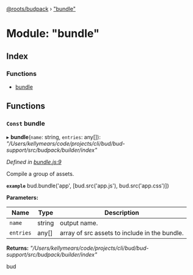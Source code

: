 [@roots/budpack](../globals.md) › ["bundle"](_bundle_.md)

# Module: "bundle"

## Index

### Functions

* [bundle](_bundle_.md#const-bundle)

## Functions

### `Const` bundle

▸ **bundle**(`name`: string, `entries`: any[]): *"/Users/kellymears/code/projects/cli/bud/bud-support/src/budpack/builder/index"*

*Defined in [bundle.js:9](https://github.com/roots/bud-support/blob/5442f65/src/budpack/builder/api/bundle.js#L9)*

Compile a group of assets.

**`example`** bud.bundle('app', [bud.src('app.js'), bud.src('app.css')])

**Parameters:**

Name | Type | Description |
------ | ------ | ------ |
`name` | string | output name. |
`entries` | any[] | array of src assets to include in the bundle. |

**Returns:** *"/Users/kellymears/code/projects/cli/bud/bud-support/src/budpack/builder/index"*

bud
